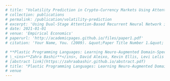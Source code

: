 ```yaml
---
# title: "Volatility Prediction in Crypto-Currency Markets Using Attention-Based Deep Neural Networks"
# collection: publications
# permalink: /publication/volatility-prediction
# excerpt: 'Using Dual-Stage Attention-Based Recurrent Neural Network in forcasting cryptocurrency volatility and comparing results with other methods as well as hyperparameters.'
# date: 2021-01-01
# venue: 'Empirical Economics'
# paperurl: 'http://academicpages.github.io/files/paper1.pdf'
# citation: 'Your Name, You. (2009). &quot;Paper Title Number 1.&quot; <i>Journal 1</i>. 1(1).'

# **Plastic Programming Languages: Learning Neuro-Augmented Domain-Specific Languages**\
# \_<ins>**Zahra Bashir**</ins>, David Aleixo, Kevin Ellis, Levi Lelis \
# [abstract link](https://zahraabashir.github.io/abstract.pdf)
# title: "Plastic Programming Languages: Learning Neuro-Augmented Domain-Specific Languages"
# venue
---
```

